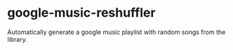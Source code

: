 # google-music-reshuffler
Automatically generate a google music playlist with random songs from the library.
